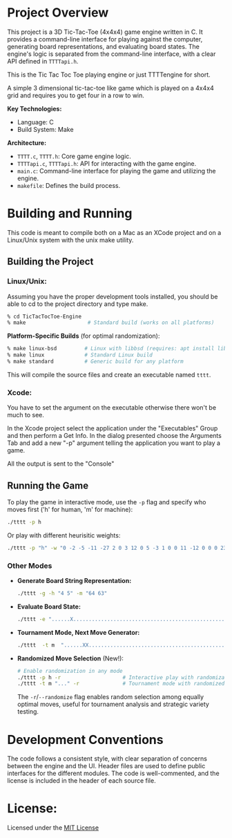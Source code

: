 # Project Overview

This project is a 3D Tic-Tac-Toe (4x4x4) game engine written in C. It provides a command-line interface for playing against the computer, generating board representations, and evaluating board states. The engine's logic is separated from the command-line interface, with a clear API defined in `TTTTapi.h`.

This is the Tic Tac Toc Toe playing engine or just TTTTengine for short.

A simple 3 dimensional tic-tac-toe like game which is played on a 4x4x4 grid and requires you to get four in a row to win.

**Key Technologies:**

* Language: C
* Build System: Make

**Architecture:**

* `TTTT.c`, `TTTT.h`: Core game engine logic.
* `TTTTapi.c`, `TTTTapi.h`: API for interacting with the game engine.
* `main.c`: Command-line interface for playing the game and utilizing the engine.
* `makefile`: Defines the build process.

# Building and Running

This code is meant to compile both on a Mac as an XCode project and on a Linux/Unix system with the unix make utility.

## Building the Project

### Linux/Unix:

Assuming you have the proper development tools installed, you should be able to cd to the project directory and type make.

```bash
% cd TicTacTocToe-Engine
% make                    # Standard build (works on all platforms)
```

**Platform-Specific Builds** (for optimal randomization):
```bash
% make linux-bsd         # Linux with libbsd (requires: apt install libbsd-dev)
% make linux             # Standard Linux build  
% make standard          # Generic build for any platform
```

This will compile the source files and create an executable named `tttt`.

### Xcode:

You have to set the argument on the executable otherwise there won't be much to see. 

In the Xcode project select the application under the "Executables" Group and then perform a Get Info. In the dialog presented choose the Arguments Tab and add a new "-p" argument telling the application you want to play a game.

All the output is sent to the "Console"

## Running the Game

To play the game in interactive mode, use the `-p` flag and specify who moves first ('h' for human, 'm' for machine):

```bash
./tttt -p h
```

Or play with different heurisitic weights:

```bash
./tttt -p "h" -w "0 -2 -5 -11 -27 2 0 3 12 0 5 -3 1 0 0 11 -12 0 0 0 23 0 0 0 0"
```

### Other Modes

* **Generate Board String Representation:**

    ```bash
    ./tttt -g -h "4 5" -m "64 63"
    ```

* **Evaluate Board State:**

    ```bash
    ./tttt -e "......X......................................................OOX"
    ```

* **Tournament Mode, Next Move Generator:**

    ```bash
    ./tttt  -t m  "......XX.....................................................OOX"
    ```

* **Randomized Move Selection** (New!):

    ```bash
    # Enable randomization in any mode
    ./tttt -p h -r                    # Interactive play with randomization
    ./tttt -t m "..." -r              # Tournament mode with randomized moves
    ```
    
    The `-r`/`--randomize` flag enables random selection among equally optimal moves, useful for tournament analysis and strategic variety testing.

# Development Conventions

The code follows a consistent style, with clear separation of concerns between the engine and the UI. Header files are used to define public interfaces for the different modules. The code is well-commented, and the license is included in the header of each source file.

# License:

Licensed under the [MIT License](http://www.opensource.org/licenses/mit-licenses.php)